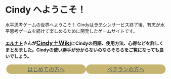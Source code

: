 <style>
a.wiki-button {
  width: 100%;
  display: inline-block;
  padding: 3px;
  border-radius: 20px;
  background-color: #c6b571;
  color: #465a61;
  font-size: 1.2em;
}
a.wiki-button:hover {
  color: #bd3612;
}
div.wiki-inner-flex {width:50%;text-align:center;padding:3px;}
</style>

# Cindy へようこそ！

水平思考ゲームの世界へようこそ！
Cindyは[ラテシン](http://sui-hei.net)サービス終了後、有志が水平思考ゲームを続けて楽しめるために開発したゲームサイトです。

**[エルナト](/profile/show/68)さんが<a style="font-size:1.3em;" target="_blank" href="https://wiki3.jp/cindy-lat">Cindy＋Wiki</a>にCindyの用語、使用方法、心得などを詳しくまとめました。Cindyの使い勝手が分からないのならそちらをご覧になっても良いでしょう。**

<div style="width:100%;display:flex;">
  <div class="wiki-inner-flex"><a class="wiki-button" href="/wiki/ja/welcome_beginners">はじめての方へ</a></div>
  <div class="wiki-inner-flex"><a class="wiki-button" href="/wiki/ja/welcome_veterans">ベテランの方へ</a></div>
</div>
